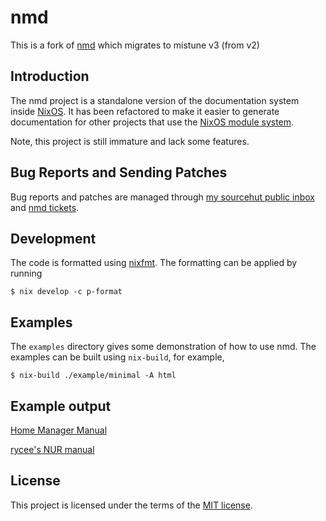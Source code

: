 # nmd

This is a fork of [nmd](https://sr.ht/~rycee/nmd) which migrates to mistune v3 (from v2)

## Introduction

The nmd project is a standalone version of the documentation system
inside [NixOS][nixos]. It has been refactored to make it easier to
generate documentation for other projects that use the [NixOS module
system][nixos-modules].

Note, this project is still immature and lack some features.

## Bug Reports and Sending Patches

Bug reports and patches are managed through [my sourcehut public inbox][]
and [nmd tickets][].

[my sourcehut public inbox]: https://lists.sr.ht/~rycee/public-inbox
[nmd tickets]: https://todo.sr.ht/~rycee/nmd

## Development

The code is formatted using [nixfmt][]. The formatting can be applied
by running

``` console
$ nix develop -c p-format
```

## Examples

The `examples` directory gives some demonstration of how to use nmd.
The examples can be built using `nix-build`, for example,

``` console
$ nix-build ./example/minimal -A html
```

## Example output

[Home Manager Manual](https://rycee.gitlab.io/home-manager/)

[rycee's NUR manual](https://rycee.gitlab.io/nur-expressions/)

## License

This project is licensed under the terms of the [MIT license](LICENSE).

[nixfmt]: https://github.com/serokell/nixfmt
[nixos-modules]: https://nixos.org/nixos/manual/index.html#sec-writing-modules
[nixos]: https://nixos.org/
